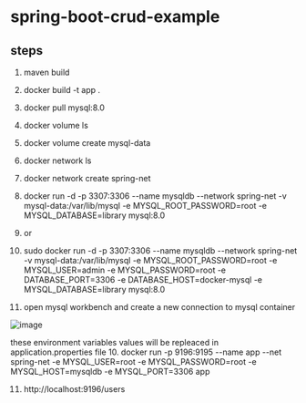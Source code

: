 # spring-boot-crud-example
## steps
1. maven build 
2. docker build -t app .
3. docker pull mysql:8.0  
4. docker volume ls
5. docker volume create mysql-data
6. docker network ls
7. docker network create spring-net
8. docker run -d -p 3307:3306 --name mysqldb --network spring-net -v mysql-data:/var/lib/mysql -e MYSQL_ROOT_PASSWORD=root -e MYSQL_DATABASE=library mysql:8.0
9. or
10. sudo docker run -d -p 3307:3306 --name mysqldb --network spring-net -v mysql-data:/var/lib/mysql -e MYSQL_ROOT_PASSWORD=root -e MYSQL_USER=admin -e MYSQL_PASSWORD=root -e DATABASE_PORT=3306 -e DATABASE_HOST=docker-mysql -e MYSQL_DATABASE=library mysql:8.0
     

12. open mysql workbench and create a new connection to mysql container

![image](https://github.com/hasnain393/library-docker/assets/56108097/162afbfc-aac7-4204-8890-7aaa838b4c7b)


these environment variables values will be repleaced in application.properties file
10. docker run -p 9196:9195 --name app --net spring-net -e MYSQL_USER=root -e MYSQL_PASSWORD=root -e MYSQL_HOST=mysqldb -e MYSQL_PORT=3306 app

11. http://localhost:9196/users

